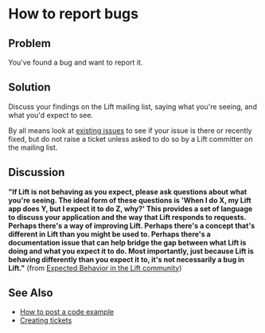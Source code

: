How to report bugs
==================

Problem
-------

You've found a bug and want to report it.

Solution
--------

Discuss your findings on the Lift mailing list, saying what you're seeing, and what you'd expect to see.

By all means look at [existing issues](https://github.com/lift/modules/issues) to see if your issue is there or recently fixed, but do not raise a ticket unless asked to do so by a Lift committer on the mailing list.


Discussion
----------

__"If Lift is not behaving as you expect, please ask questions about what you're seeing. The ideal form of these questions is 'When I do X, my Lift app does Y, but I expect it to do Z, why?' This provides a set of language to discuss your application and the way that Lift responds to requests. Perhaps there's a way of improving Lift. Perhaps there's a concept that's different in Lift than you might be used to. Perhaps there's a documentation issue that can help bridge the gap between what Lift is doing and what you expect it to do. Most importantly, just because Lift is behaving differently than you expect it to, it's not necessarily a bug in Lift."__ (from [Expected Behavior in the Lift community](http://lift.la/expected-behavior-in-the-lift-community))


See Also
--------

* [How to post a code example](http://www.assembla.com/wiki/show/liftweb/Posting_example_code)
* [Creating tickets](http://www.assembla.com/wiki/show/liftweb/Creating_tickets)



